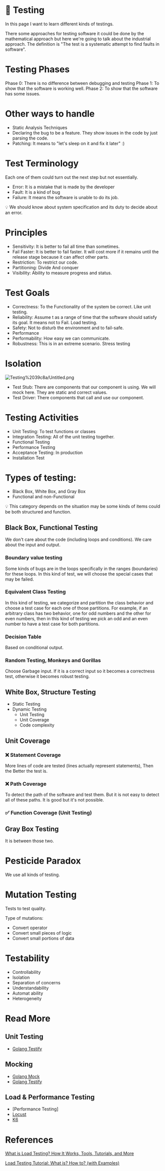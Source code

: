 # 🧪 Testing

In this page I want to learn different kinds of testings.

There some approaches for testing software it could be done by the mathematical approach but here we're going to talk about the industrial approach. The definition is "The test is a systematic attempt to find faults in software".

# Testing Phases

Phase 0: There is no difference between debugging and testing
Phase 1: To show that the software is working well.
Phase 2: To show that the software has some issues.

# Other ways to handle

- Static Analysis Techniques
- Declaring the bug to be a feature. They show issues in the code by just parsing the code.
- Patching: It means to "let's sleep on it and fix it later" :)

# Test Terminology

Each one of them could turn out the next step but not essentially.

- Error: It is a mistake that is made by the developer
- Fault: It is a kind of bug
- Failure: It means the software is unable to do its job.

<aside>
💡 We should know about system specification and its duty to decide about an error.

</aside>

# Principles

- Sensitivity: It is better to fail all time than sometimes.
- Fail Faster: It is better to fail faster. It will cost more if it remains until the release stage because it can affect other parts.
- Restriction: To restrict our code.
- Partitioning: Divide And conquer
- Visibility: Ability to measure progress and status.

# Test Goals

- Correctness: To the Functionality of the system be correct. Like unit testing.
- Reliability: Assume t as a range of time that the software should satisfy its goal. It means not to Fail. Load testing.
- Safety: Not to disturb the environment and to fail-safe.
- Performance
- Performability: How easy we can communicate.
- Robustness: This is in an extreme scenario. Stress testing

# Isolation

![Testing%2039c8a/Untitled.png](Testing/Untitled.png)

- Test Stub: There are components that our component is using. We will mock here. They are static and correct values.
- Test Driver: There components that call and use our component.

# Testing Activities

- Unit Testing: To test functions or classes
- Integration Testing: All of the unit testing together.
- Functional Testing
- Performance Testing
- Acceptance Testing: In production
- Installation Test

# Types of testing:

- Black Box, White Box, and Gray Box
- Functional and non-Functional

<aside>
💡 This category depends on the situation may be some kinds of items could be both structured and function.

</aside>

## Black Box, Functional Testing

We don't care about the code (including loops and conditions). We care about the input and output.

### Boundary value testing

Some kinds of bugs are in the loops specifically in the ranges (boundaries) for these loops. In this kind of test, we will choose the special cases that may be failed. 

### Equivalent Class Testing

In this kind of testing, we categorize and partition the class behavior and choose a test case for each one of those partitions. For example, if an arbitrary class has two behavior, one for odd numbers and the other for even numbers, then in this kind of testing we pick an odd and an even number to have a test case for both partitions.

### Decision Table

Based on conditional output.

### Random Testing, Monkeys and Gorillas

Choose Garbage input. If it is a correct input so it becomes a correctness test, otherwise it becomes robust testing.

## White Box, Structure Testing

- Static Testing
- Dynamic Testing
    - Unit Testing
    - Unit Coverage
    - Code complexity

## Unit Coverage

### ❌ Statement Coverage

More lines of code are tested (lines actually represent statements), Then the Better the test is.

### ❌ Path Coverage

To detect the path of the software and test them. But it is not easy to detect all of these paths. It is good but it's not possible.

### ✅ Function Coverage (Unit Testing)

## Gray Box Testing

It is between those two.

# Pesticide Paradox

We use all kinds of testing.

# Mutation Testing

Tests to test quality.

Type of mutations:

- Convert operator
- Convert small pieces of logic
- Convert small portions of data

# Testability

- Controllability
- Isolation
- Separation of concerns
- Understandability
- Automat ability
- Heterogeneity

# Read More

## Unit Testing

- [Golang Testify](Golang/Testify.md)

## Mocking

- [Golang Mock](Golang/Mock.md)
- [Golang Testify](Golang/Testify.md)

## Load & Performance Testing

- [Performance Testing]
- [Locust](Locust.md)
- [K6](K6.md)

# References

[What is Load Testing? How It Works, Tools, Tutorials, and More](https://stackify.com/what-is-load-testing/)

[Load Testing Tutorial: What is? How to? (with Examples)](https://www.guru99.com/load-testing-tutorial.html#7)

